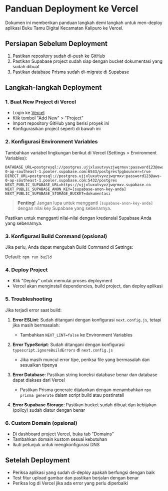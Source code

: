 # Panduan Deployment ke Vercel

Dokumen ini memberikan panduan langkah demi langkah untuk men-deploy aplikasi Buku Tamu Digital Kecamatan Kalipuro ke Vercel.

## Persiapan Sebelum Deployment

1. Pastikan repository sudah di-push ke GitHub
2. Pastikan Supabase project sudah siap dengan bucket dokumentasi yang sudah dibuat
3. Pastikan database Prisma sudah di-migrate di Supabase

## Langkah-langkah Deployment

### 1. Buat New Project di Vercel

- Login ke [Vercel](https://vercel.com/)
- Klik tombol "Add New" > "Project"
- Import repository GitHub yang berisi proyek ini
- Konfigurasikan project seperti di bawah ini

### 2. Konfigurasi Environment Variables

Tambahkan variabel lingkungan berikut di Vercel (Settings > Environment Variables):

```
DATABASE_URL=postgresql://postgres.ujjxluxutvyvzjwqrmxv:password123@aws-0-ap-southeast-1.pooler.supabase.com:6543/postgres?pgbouncer=true
DIRECT_URL=postgresql://postgres.ujjxluxutvyvzjwqrmxv:password123@aws-0-ap-southeast-1.pooler.supabase.com:5432/postgres
NEXT_PUBLIC_SUPABASE_URL=https://ujjxluxutvyvzjwqrmxv.supabase.co
NEXT_PUBLIC_SUPABASE_ANON_KEY=[supabase-anon-key-anda]
NEXT_PUBLIC_SUPABASE_STORAGE_BUCKET=dokumentasi
```

> **Penting!** Jangan lupa untuk mengganti `[supabase-anon-key-anda]` dengan nilai key Supabase yang sebenarnya.

Pastikan untuk mengganti nilai-nilai dengan kredensial Supabase Anda yang sebenarnya.

### 3. Konfigurasi Build Command (opsional)

Jika perlu, Anda dapat mengubah Build Command di Settings:

Default: `npm run build`

### 4. Deploy Project

- Klik "Deploy" untuk memulai proses deployment
- Vercel akan menginstall dependencies, build project, dan deploy aplikasi

### 5. Troubleshooting

Jika terjadi error saat build:

1. **Error ESLint**: Sudah ditangani dengan konfigurasi `next.config.js`, tetapi jika masih bermasalah:

   - Tambahkan `NEXT_LINT=false` ke Environment Variables

2. **Error TypeScript**: Sudah ditangani dengan konfigurasi `typescript.ignoreBuildErrors` di `next.config.js`

   - Jika masih muncul error tipe, periksa file yang bermasalah dan sesuaikan tipenya

3. **Error Database**: Pastikan string koneksi database benar dan database dapat diakses dari Vercel

   - Pastikan Prisma generate dijalankan dengan menambahkan `npx prisma generate` dalam script build atau postinstall

4. **Error Supabase Storage**: Pastikan bucket sudah dibuat dan kebijakan (policy) sudah diatur dengan benar

### 6. Custom Domain (opsional)

- Di dashboard project Vercel, buka tab "Domains"
- Tambahkan domain kustom sesuai kebutuhan
- Ikuti petunjuk untuk mengkonfigurasi DNS

## Setelah Deployment

- Periksa aplikasi yang sudah di-deploy apakah berfungsi dengan baik
- Test fitur upload gambar dan pastikan berjalan dengan benar
- Periksa log di Vercel jika ada error yang perlu diperbaiki
